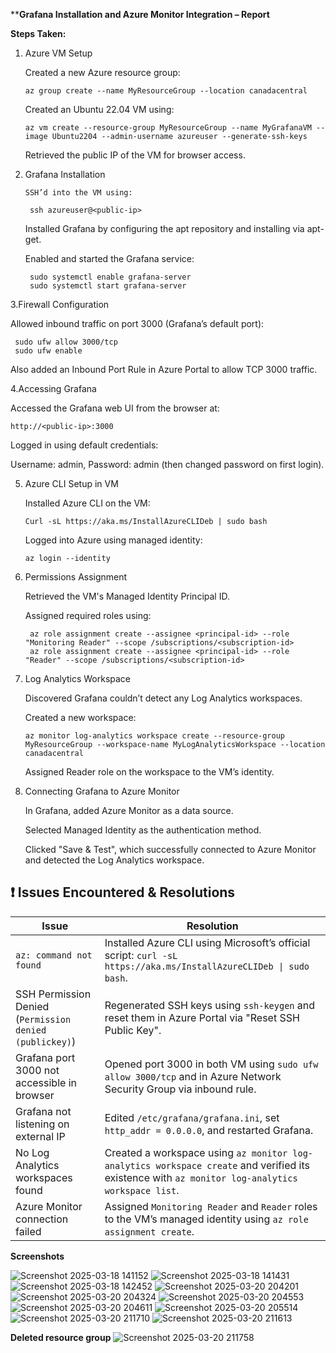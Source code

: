 ****Grafana Installation and Azure Monitor Integration – Report**


**Steps Taken:**


1. Azure VM Setup

   
   Created a new Azure resource group:

       az group create --name MyResourceGroup --location canadacentral

   Created an Ubuntu 22.04 VM using:


       az vm create --resource-group MyResourceGroup --name MyGrafanaVM --image Ubuntu2204 --admin-username azureuser --generate-ssh-keys


   Retrieved the public IP of the VM for browser access.


2.  Grafana Installation


        SSH’d into the VM using:

         ssh azureuser@<public-ip>

      Installed Grafana by configuring the apt repository and installing via apt-get.

       Enabled and started the Grafana service:


         sudo systemctl enable grafana-server
         sudo systemctl start grafana-server

3.Firewall Configuration
    
  Allowed inbound traffic on port 3000 (Grafana’s default port):

     sudo ufw allow 3000/tcp
     sudo ufw enable
     
   Also added an Inbound Port Rule in Azure Portal to allow TCP 3000 traffic.

   
   
4.Accessing Grafana


  Accessed the Grafana web UI from the browser at:
              
    http://<public-ip>:3000

  Logged in using default credentials:


   Username: admin, Password: admin (then changed password on first login).


5. Azure CLI Setup in VM

   Installed Azure CLI on the VM:

       Curl -sL https://aka.ms/InstallAzureCLIDeb | sudo bash
   
   Logged into Azure using managed identity:

       az login --identity
   
6. Permissions Assignment

   Retrieved the VM's Managed Identity Principal ID.

   

   Assigned required roles using:

        az role assignment create --assignee <principal-id> --role "Monitoring Reader" --scope /subscriptions/<subscription-id>
        az role assignment create --assignee <principal-id> --role "Reader" --scope /subscriptions/<subscription-id>
   
 
7. Log Analytics Workspace

   Discovered Grafana couldn’t detect any Log Analytics workspaces.

   Created a new workspace:

       az monitor log-analytics workspace create --resource-group MyResourceGroup --workspace-name MyLogAnalyticsWorkspace --location canadacentral

   
     Assigned Reader role on the workspace to the VM’s identity.


9. Connecting Grafana to Azure Monitor

   
   In Grafana, added Azure Monitor as a data source.
   

    Selected Managed Identity as the authentication method.

   

   Clicked "Save & Test", which successfully connected to Azure Monitor and detected the Log Analytics workspace.


 ## ❗ Issues Encountered & Resolutions

| Issue | Resolution |
|-------|------------|
| `az: command not found` | Installed Azure CLI using Microsoft’s official script: `curl -sL https://aka.ms/InstallAzureCLIDeb \| sudo bash`. |
| SSH Permission Denied (`Permission denied (publickey)`) | Regenerated SSH keys using `ssh-keygen` and reset them in Azure Portal via "Reset SSH Public Key". |
| Grafana port 3000 not accessible in browser | Opened port 3000 in both VM using `sudo ufw allow 3000/tcp` and in Azure Network Security Group via inbound rule. |
| Grafana not listening on external IP | Edited `/etc/grafana/grafana.ini`, set `http_addr = 0.0.0.0`, and restarted Grafana. |
| No Log Analytics workspaces found | Created a workspace using `az monitor log-analytics workspace create` and verified its existence with `az monitor log-analytics workspace list`. |
| Azure Monitor connection failed | Assigned `Monitoring Reader` and `Reader` roles to the VM’s managed identity using `az role assignment create`. |


**Screenshots**

![Screenshot 2025-03-18 141152](https://github.com/user-attachments/assets/962bb1c1-2682-42e3-ae9d-77e4bc7c671d)
![Screenshot 2025-03-18 141431](https://github.com/user-attachments/assets/3c0f285c-99c7-48eb-a3f9-694f0c7cb6af)
![Screenshot 2025-03-18 142452](https://github.com/user-attachments/assets/3217bae1-4b11-4ee3-ada8-93e415fd8bb4)
![Screenshot 2025-03-20 204201](https://github.com/user-attachments/assets/2dd75bde-e442-4d81-8dea-46f65906dbb5)
![Screenshot 2025-03-20 204324](https://github.com/user-attachments/assets/13a31e68-ca0b-42f0-a28f-995e8a0015e4)
![Screenshot 2025-03-20 204553](https://github.com/user-attachments/assets/3bd9ae0d-541e-4e67-860b-1d957ed6f542)
![Screenshot 2025-03-20 204611](https://github.com/user-attachments/assets/dae79004-3f4d-40e6-81f8-2140ca9a1ec0)
![Screenshot 2025-03-20 205514](https://github.com/user-attachments/assets/2bea820f-3799-4acd-b38a-0890058ff85e)
![Screenshot 2025-03-20 211710](https://github.com/user-attachments/assets/ade77168-bb9e-4833-9b6b-616bab5072dd)
![Screenshot 2025-03-20 211613](https://github.com/user-attachments/assets/25299e03-1caa-42c0-b900-30d4cbd6718c)


**Deleted resource group**
![Screenshot 2025-03-20 211758](https://github.com/user-attachments/assets/e60b5c52-cb49-45c8-805d-d3c349148ef3)

 
